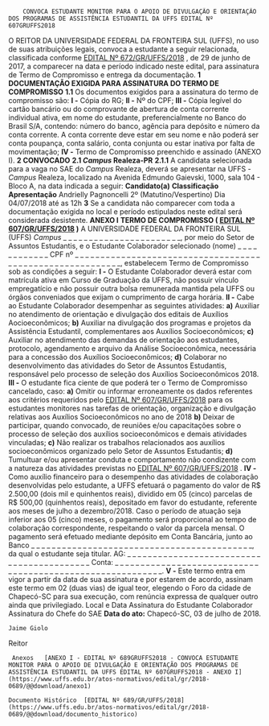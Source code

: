         CONVOCA ESTUDANTE MONITOR PARA O APOIO DE DIVULGAÇÃO E ORIENTAÇÃO DOS PROGRAMAS DE ASSISTÊNCIA ESTUDANTIL DA UFFS EDITAL Nº 607GRUFFS2018  

 O REITOR DA UNIVERSIDADE FEDERAL DA FRONTEIRA SUL (UFFS), no uso de suas atribuições legais, convoca a estudante a seguir relacionada, classificada conforme [EDITAL Nº 672/GR/UFFS/2018](https://www.uffs.edu.br/atos-normativos/edital/gr/2018-0672)  , de 29 de junho de 2017, a comparecer na data e período indicado neste edital, para assinatura de Termo de Compromisso e entrega da documentação.  **1 DOCUMENTAÇÃO EXIGIDA PARA ASSINATURA DO TERMO DE COMPROMISSO**  **1.1** Os documentos exigidos para a assinatura do termo de compromisso são: **I -** Cópia do RG; **II -** Nº do CPF; **III -** Cópia legível do cartão bancário ou do comprovante de abertura de conta corrente individual ativa, em nome do estudante, preferencialmente no Banco do Brasil S/A, contendo: número do banco, agência para depósito e número da conta corrente. A conta corrente deve estar em seu nome e não poderá ser conta poupança, conta salário, conta conjunta ou estar inativa por falta de movimentação; **IV -** Termo de Compromisso preenchido e assinado (ANEXO I).  **2 CONVOCADO**  **2.1 *Campus* Realeza-PR**  **2.1.1** A candidata selecionada para a vaga no SAE do *Campus* Realeza, deverá se apresentar na UFFS - *Campus* Realeza, localizado na Avenida Edmundo Gaievski, 1000, sala 104 - Bloco A, na data indicada a seguir:     **Candidato(a)**    **Classificação**    **Apresentação**      Andrielly Pagnoncelli   2º (Matutino/Vespertino)   Dia 04/07/2018 até as 12h       **3** Se a candidata não comparecer com toda a documentação exigida no local e período estipulados neste edital será considerada desistente.   **ANEXO I**   **TERMO DE COMPROMISSO ( [EDITAL Nº 607/GR/UFFS/2018](https://www.uffs.edu.br/atos-normativos/edital/gr/2018-0607)  )**   A UNIVERSIDADE FEDERAL DA FRONTEIRA SUL (UFFS) *Campus* \_ \_ \_ \_ \_ \_ \_ \_ \_ \_ \_ \_ \_ \_ \_ \_ \_ \_ \_ \_ \_ \_ \_, por meio do Setor de Assuntos Estudantis, e o Estudante Colaborador selecionado (nome) \_ \_ \_ \_ \_ \_ \_ \_ \_ \_ \_ \_ CPF nº \_ \_ \_ \_ \_ \_ \_ \_ \_ \_ \_ \_ \_ \_ \_ \_ \_ \_ \_ \_ \_ \_ \_ \_ \_ \_ \_ \_ \_ \_ \_ \_ \_ \_ \_ \_ \_ \_ \_ \_ \_ \_ \_ \_ \_ \_ \_ \_ \_ \_ \_ \_ \_ \_ \_ \_ \_ \_, estabelecem Termo de Compromisso sob as condições a seguir: **I -** O Estudante Colaborador deverá estar com matrícula ativa em Curso de Graduação da UFFS, não possuir vínculo empregatício e não possuir outra bolsa remunerada mantida pela UFFS ou órgãos conveniados que exijam o cumprimento de carga horária. **II -** Cabe ao Estudante Colaborador desempenhar as seguintes atividades: **a)** Auxiliar no atendimento de orientação e divulgação dos editais de Auxílios Aocioeconômicos; **b)** Auxiliar na divulgação dos programas e projetos da Assistência Estudantil, complementares aos Auxílios Socioeconômicos; **c)** Auxiliar no atendimento das demandas de orientação aos estudantes, protocolo, agendamento e arquivo da Análise Socioeconômica, necessária para a concessão dos Auxílios Socioeconômicos; **d)** Colaborar no desenvolvimento das atividades do Setor de Assuntos Estudantis, responsável pelo processo de seleção dos Auxílios Socioeconômicos 2018. **III -** O estudante fica ciente de que poderá ter o Termo de Compromisso cancelado, caso: **a)** Omitir ou informar erroneamente os dados referentes aos critérios requeridos pelo [EDITAL Nº 607/GR/UFFS/2018](https://www.uffs.edu.br/atos-normativos/edital/gr/2018-0607)  para os estudantes monitores nas tarefas de orientação, organização e divulgação relativas aos Auxílios Socioeconômicos no ano de 2018 **b)** Deixar de participar, quando convocado, de reuniões e/ou capacitações sobre o processo de seleção dos auxílios socioeconômicos e demais atividades vinculadas; **c)** Não realizar os trabalhos relacionados aos auxílios socioeconômicos organizado pelo Setor de Assuntos Estudantis; **d)** Tumultuar e/ou apresentar conduta e comportamento não condizente com a natureza das atividades previstas no [EDITAL Nº 607/GR/UFFS/2018](https://www.uffs.edu.br/atos-normativos/edital/gr/2018-0607)  . **IV -** Como auxílio financeiro para o desempenho das atividades de colaboração desenvolvidas pelo estudante, a UFFS efetuará o pagamento do valor de R$ 2.500,00 (dois mil e quinhentos reais), dividido em 05 (cinco) parcelas de R$ 500,00 (quinhentos reais), depositado em favor do estudante, referente aos meses de julho a dezembro/2018. Caso o período de atuação seja inferior aos 05 (cinco) meses, o pagamento será proporcional ao tempo de colaboração correspondente, respeitando o valor da parcela mensal. O pagamento será efetuado mediante depósito em Conta Bancária, junto ao Banco \_ \_ \_ \_ \_ \_ \_ \_ \_ \_ \_ \_ \_ \_ \_ \_ \_ \_ \_ \_ \_ \_ \_ \_ \_ \_ \_ \_ \_ \_ \_ \_ \_ \_ \_ \_ \_ \_ \_ \_ \_ \_ \_, da qual o estudante seja titular. AG: \_ \_ \_ \_ \_ \_ \_ \_ \_ \_ \_ \_ \_ \_ \_ \_ \_ \_ \_ \_ \_ \_ \_ \_ \_ \_ \_ \_ \_ \_ \_ \_ \_ \_ \_ \_ \_ \_ \_ \_ \_ \_ Conta: \_ \_ \_ \_ \_ \_ \_ \_ \_ \_ \_ \_ \_ \_ \_ \_ \_ \_ \_ \_ \_ \_ \_ \_ \_ \_ \_ \_ \_ \_ \_ \_ \_ \_ \_ \_ \_ \_ \_ \_ \_ \_ \_ \_ \_ \_ \_ \_ \_ \_ \_ \_ \_ \_ \_ \_ \_ \_. **V -** Este termo entra em vigor a partir da data de sua assinatura e por estarem de acordo, assinam este termo em 02 (duas vias) de igual teor, elegendo o Foro da cidade de Chapecó-SC para sua execução, com renúncia expressa de qualquer outro ainda que privilegiado.   Local e Data   Assinatura do Estudante Colaborador   Assinatura do Chefe do SAE    **Data do ato:** Chapecó-SC, 03 de julho de 2018.   
 

    Jaime Giolo   
 Reitor 

     Anexos   [ANEXO I - EDITAL Nº 689GRUFFS2018 - CONVOCA ESTUDANTE MONITOR PARA O APOIO DE DIVULGAÇÃO E ORIENTAÇÃO DOS PROGRAMAS DE ASSISTÊNCIA ESTUDANTIL DA UFFS EDITAL Nº 607GRUFFS2018 - ANEXO I](https://www.uffs.edu.br/atos-normativos/edital/gr/2018-0689/@@download/anexo1)  

    Documento Histórico  [EDITAL Nº 689/GR/UFFS/2018](https://www.uffs.edu.br/atos-normativos/edital/gr/2018-0689/@@download/documento_historico)     
      
